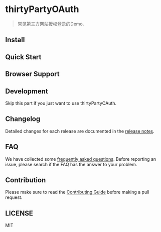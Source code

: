 # thirtyPartyOAuth
> 常见第三方网站授权登录的Demo.
## Install


## Quick Start

## Browser Support


## Development
Skip this part if you just want to use thirtyPartyOAuth.

## Changelog
Detailed changes for each release are documented in the [release notes](https://github.com/yuzhiping/thirtyPartyOAuth/releases).

## FAQ
We have collected some [frequently asked questions](https://github.com/yuzhiping/thirtyPartyOAuth/blob/master/FAQ.md). Before reporting an issue, please search if the FAQ has the answer to your problem.

## Contribution
Please make sure to read the [Contributing Guide](https://github.com/yuzhiping/thirtyPartyOAuth/blob/master/CONTRIBUTING.md) before making a pull request.

## LICENSE
MIT
